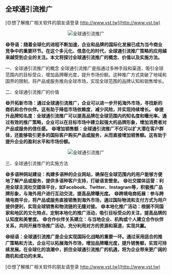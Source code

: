 ## **全球通引流推广**

[😍想了解推广相关软件的朋友请登录 http://www.vst.tw](http://www.vst.tw)

 <center><img src="https://vst.tw/MP4/tuiguang/png/5.png" alt="全球通引流推广"></center>

**😄导语：随着全球化的进程不断加速，企业和品牌的国际化发展已成为当今商业竞争中的重要环节。在这个多元化、信息化的时代，全球通引流推广策略的应用越来越受到企业的关注。本文将探讨全球通引流推广的概念、价值以及实施方法。**

一、全球通引流推广的概念
全球通引流推广是指通过多种手段和渠道，吸引全球范围内的目标受众，增加品牌曝光度，提升市场份额。这种推广方式突破了地域和国界的限制，将产品或服务推向全球市场，实现全球范围的品牌认知和销售增长。

二、全球通引流推广的价值

**😄开拓新市场：通过全球通引流推广，企业可以进一步开拓海外市场，寻找新的商机和合作伙伴。这有助于降低市场依赖度，减少风险，并实现持续增长。**
**😄提升品牌知名度：全球通引流推广可以提高品牌在全球范围内的知名度和曝光率。通过有效的推广策略，企业可以在目标市场中建立起强大的品牌形象，增加消费者对产品或服务的信任感。**
**😄增加销售额：全球通引流推广不仅可以扩大潜在客户群体，还能够吸引更多的国际客户购买产品或服务，从而直接增加销售额。这有助于提升企业的盈利水平和市场份额。**

 <center><img src="https://vst.tw/MP4/tuiguang/png/7.png" alt="全球通引流推广"></center>

三、全球通引流推广的实施方法

**😄多语种网站建设：构建多语种的企业网站，确保在全球范围内的用户能够方便地了解产品或服务，提供多语种客户支持，打破语言壁垒。**
**😄社交媒体运营：利用全球主流社交媒体平台，如Facebook、Twitter、Instagram等，积极推广品牌形象，与海外用户进行互动交流，提高品牌曝光度。**
**😄跨境电商拓展：参与跨境电商平台，将产品或服务直接销售到海外市场，通过国际物流和支付方式为用户提供便利，实现全球销售和物流链的无缝对接。**
**😄本地化推广活动：根据不同国家和地区的文化特点，定制本地化的推广活动，吸引目标受众的关注，提高品牌的认知度和美誉度。**
**😄合作伙伴关系建立：与当地企业、机构或个人建立合作伙伴关系，共同开展市场推广活动，充分利用对方的资源和渠道，实现共赢。**

**😄结语：全球通引流推广是企业实现国际化战略的重要一环。通过采用适合的推广策略和方法，企业可以拓展海外市场，增加品牌曝光度，提升销售额，实现可持续发展。在全球化的浪潮中，抓住全球通引流推广的机遇，将为企业带来更广阔的商机和成功的未来。**

[😍想了解推广相关软件的朋友请登录 http://www.vst.tw](http://www.vst.tw)



